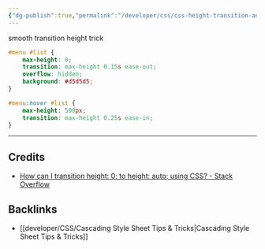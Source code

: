 ```yaml
---
{"dg-publish":true,"permalink":"/developer/css/css-height-transition-animation/","dgPassFrontmatter":true}
---
```


smooth transition height trick

```css
#menu #list {
    max-height: 0;
    transition: max-height 0.15s ease-out;
    overflow: hidden;
    background: #d5d5d5;
}

#menu:hover #list {
    max-height: 500px;
    transition: max-height 0.25s ease-in;
}
```

---
## Credits
- [How can I transition height: 0; to height: auto; using CSS? - Stack Overflow](https://stackoverflow.com/questions/3508605/how-can-i-transition-height-0-to-height-auto-using-css)

## Backlinks
- [[developer/CSS/Cascading Style Sheet Tips & Tricks\|Cascading Style Sheet Tips & Tricks]]